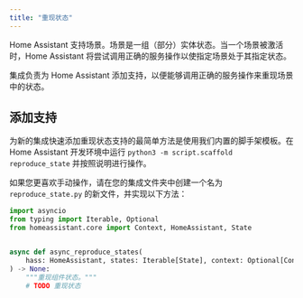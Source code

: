 ```yaml
---
title: "重现状态"
---
```


Home Assistant 支持场景。场景是一组（部分）实体状态。当一个场景被激活时，Home Assistant 将尝试调用正确的服务操作以使指定场景处于其指定状态。

集成负责为 Home Assistant 添加支持，以便能够调用正确的服务操作来重现场景中的状态。

## 添加支持

为新的集成快速添加重现状态支持的最简单方法是使用我们内置的脚手架模板。在 Home Assistant 开发环境中运行 `python3 -m script.scaffold reproduce_state` 并按照说明进行操作。

如果您更喜欢手动操作，请在您的集成文件夹中创建一个名为 `reproduce_state.py` 的新文件，并实现以下方法：

```python
import asyncio
from typing import Iterable, Optional
from homeassistant.core import Context, HomeAssistant, State


async def async_reproduce_states(
    hass: HomeAssistant, states: Iterable[State], context: Optional[Context] = None
) -> None:
    """重现组件状态。"""
    # TODO 重现状态
